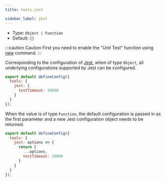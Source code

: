 ```yaml
---
title: tools.jest

sidebar_label: jest
---
```


* Type: `Object | Function`
* Default: `{}`

:::caution Caution
First you need to enable the "Unit Test" function using [new](/docs/apis/app/commands/new) command.
:::

Corresponding to the configuration of [Jest](https://jestjs.io/docs/configuration), when of type `Object`, all underlying configurations supported by Jest can be configured.

```js title=modern.config.js
export default defineConfig({
  tools: {
    jest: {
      testTimeout: 10000
    }
  }
});
```

When the value is of type `Function`, the default configuration is passed in as the first parameter and a new Jest configuration object needs to be returned.

```js title=modern.config.js
export default defineConfig({
  tools: {
    jest: options => {
      return {
        ...options,
        testTimeout: 10000
      }
    }
  }
});
```
